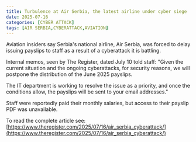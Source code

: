 ```yaml
---
title: Turbulence at Air Serbia, the latest airline under cyber siege
date: 2025-07-16
categories: [CYBER ATTACK]
tags: [AIR SERBIA,CYBERATTACK,AVIATION]
---
```


Aviation insiders say Serbia's national airline, Air Serbia, was forced to delay issuing payslips to staff as a result of a cyberattack it is battling.

Internal memos, seen by The Register, dated July 10 told staff: "Given the current situation and the ongoing cyberattacks, for security reasons, we will postpone the distribution of the June 2025 payslips.

The IT department is working to resolve the issue as a priority, and once the conditions allow, the payslips will be sent to your email addresses."

Staff were reportedly paid their monthly salaries, but access to their payslip PDF was unavailable.

To read the complete article see:
[https://www.theregister.com/2025/07/16/air_serbia_cyberattack/](https://www.theregister.com/2025/07/16/air_serbia_cyberattack/) 